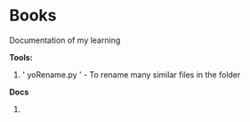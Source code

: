 # Books
Documentation of my learning

**Tools:**

1) ' yoRename.py ' - To rename many similar files in the folder


**Docs**

1)

